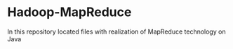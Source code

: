 # Hadoop-MapReduce
 In this repository located files with realization of MapReduce technology on Java

